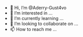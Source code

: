 - 👋 Hi, I’m @Aderry-Gust4vo
- 👀 I’m interested in ...
- 🌱 I’m currently learning ...
- 💞️ I’m looking to collaborate on ...
- 📫 How to reach me ...

<!---
Aderry-Gust4vo/Aderry-Gust4vo is a ✨ special ✨ repository because its `README.md` (this file) appears on your GitHub profile.
You can click the Preview link to take a look at your changes.
--->
